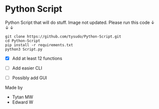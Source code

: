 # Python Script
 Python Script that will do stuff. Image not updated.
 Please run this code ↓ ↓ ↓
 ```
 git clone https://github.com/tysudo/Python-Script.git
 cd Python-Script
 pip install -r requirements.txt
 python3 Script.py
 ```
 - [x] Add at least 12 functions
 - [ ] Add easier CLI
 - [ ] Possibly add GUI
 

Made by 
- Tytan MW
- Edward W


